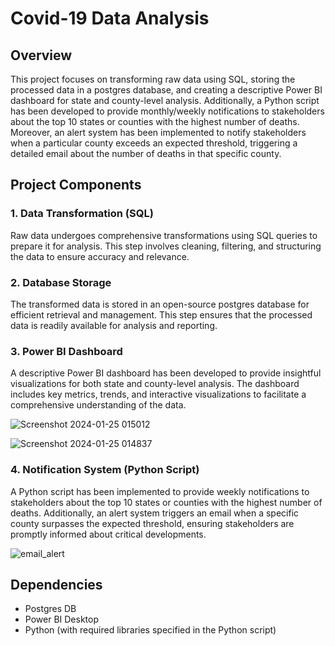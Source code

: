 # Covid-19 Data Analysis

## Overview
This project focuses on transforming raw data using SQL, storing the processed data in a postgres database, and creating a descriptive Power BI dashboard for state and county-level analysis. Additionally, a Python script has been developed to provide monthly/weekly notifications to stakeholders about the top 10 states or counties with the highest number of deaths. Moreover, an alert system has been implemented to notify stakeholders when a particular county exceeds an expected threshold, triggering a detailed email about the number of deaths in that specific county.

## Project Components

### 1. Data Transformation (SQL)
Raw data undergoes comprehensive transformations using SQL queries to prepare it for analysis. This step involves cleaning, filtering, and structuring the data to ensure accuracy and relevance.

### 2. Database Storage
The transformed data is stored in an open-source postgres database for efficient retrieval and management. This step ensures that the processed data is readily available for analysis and reporting.

### 3. Power BI Dashboard
A descriptive Power BI dashboard has been developed to provide insightful visualizations for both state and county-level analysis. The dashboard includes key metrics, trends, and interactive visualizations to facilitate a comprehensive understanding of the data.

![Screenshot 2024-01-25 015012](https://github.com/vedant077/Covid-19-Analysis/assets/58139698/c87e406e-ca2b-4b08-941d-38494c325a78)

![Screenshot 2024-01-25 014837](https://github.com/vedant077/Covid-19-Analysis/assets/58139698/f38e5d51-fe1b-49f9-a708-d883768f78c5)

### 4. Notification System (Python Script)
A Python script has been implemented to provide weekly notifications to stakeholders about the top 10 states or counties with the highest number of deaths. Additionally, an alert system triggers an email when a specific county surpasses the expected threshold, ensuring stakeholders are promptly informed about critical developments.

![email_alert](https://github.com/vedant077/Covid-19-Analysis/assets/58139698/7d6f1f0b-d1cf-44f6-b995-4a1af518d558)

## Dependencies
- Postgres DB 
- Power BI Desktop
- Python (with required libraries specified in the Python script)


